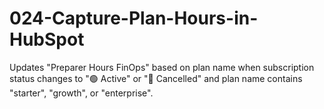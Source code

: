 # 024-Capture-Plan-Hours-in-HubSpot
Updates "Preparer Hours FinOps" based on plan name when subscription status changes to "🟢 Active" or "🔴 Cancelled" and plan name contains "starter", "growth", or "enterprise".
